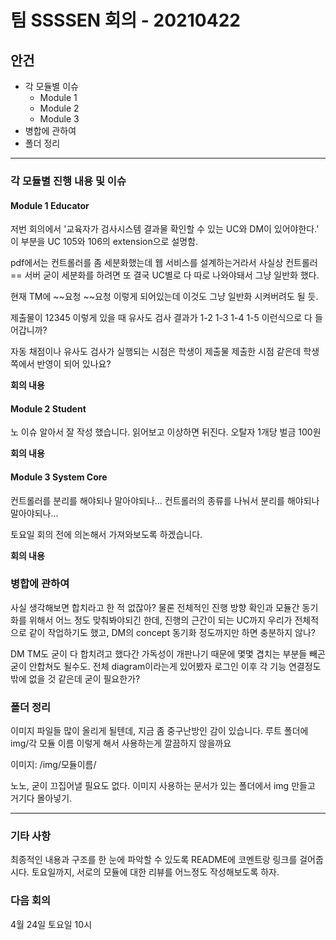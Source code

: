 # 팀 SSSSEN 회의 - 20210422

## 안건 

+ 각 모듈별 이슈
  + Module 1
  + Module 2
  + Module 3
+ 병합에 관하여
+ 폴더 정리

--------

### 각 모듈별 진행 내용 및 이슈

#### Module 1 Educator

저번 회의에서 
'교육자가 검사시스템 결과물 확인할 수 있는 UC와 DM이 있어야한다.'
이 부분을 UC 105와 106의 extension으로 설명함. 

pdf에서는 컨트롤러를 좀 세분화했는데
웹 서비스를 설계하는거라서 사실상 컨트롤러 == 서버
굳이 세분화를 하려면 또 결국 UC별로 다 따로 나와야돼서 그냥 일반화 했다.

현재 TM에 ~~요청  ~~요청 이렇게 되어있는데 이것도 그냥 일반화 시켜버려도 될 듯.

제출물이 12345 이렇게 있을 때
유사도 검사 결과가  1-2 1-3 1-4 1-5 이런식으로 다 들어갑니까?

자동 채점이나 유사도 검사가 실행되는 시점은 학생이 제출물 제출한 시점 같은데
학생쪽에서 반영이 되어 있나요?

__회의 내용__



#### Module 2 Student

노 이슈
알아서 잘 작성 했습니다.
읽어보고 이상하면 뒤진다.
오탈자 1개당 벌금 100원

__회의 내용__



#### Module 3 System Core

컨트롤러를 분리를 해야되나 말아야되나...
컨트롤러의 종류를 나눠서 분리를 해야되나 말아야되나...

토요일 회의 전에 의논해서 가져와보도록 하겠습니다.

__회의 내용__



### 병합에 관하여

사실 생각해보면 합치라고 한 적 없잖아?
물론 전체적인 진행 방향 확인과 모듈간 동기화를 위해서 어느 정도 맞춰봐야되긴 한데,
진행의 근간이 되는 UC까지 우리가 전체적으로 같이 작업하기도 했고,
DM의 concept 동기화 정도까지만 하면 충분하지 않나?

DM TM도 굳이 다 합치려고 했다간 가독성이 개판나기 때문에  몇몇 겹치는 부분들 빼곤 굳이 안합쳐도 될수도.
전체 diagram이라는게 있어봤자 로그인 이후 각 기능 연결정도밖에 없을 것 같은데 굳이 필요한가?



### 폴더 정리

이미지 파일들 많이 올리게 될텐데, 지금 좀 중구난방인 감이 있습니다.
루트 폴더에 img/각 모듈 이름 이렇게 해서 사용하는게 깔끔하지 않을까요

이미지: /img/모듈이름/ 

노노, 굳이 끄집어낼 필요도 없다. 
이미지 사용하는 문서가 있는 폴더에서 img 만들고 거기다 몰아넣기.




-------

### 기타 사항

최종적인 내용과 구조를 한 눈에 파악할 수 있도록 README에 코멘트랑 링크를 걸어줍시다.
토요일까지, 서로의 모듈에 대한 리뷰를 어느정도 작성해보도록 하자.

### 다음 회의

4월 24일 토요일 10시

